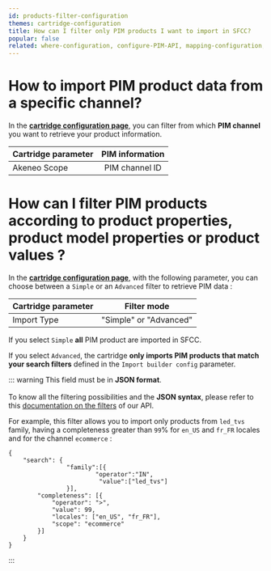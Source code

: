 ```yaml
---
id: products-filter-configuration
themes: cartridge-configuration
title: How can I filter only PIM products I want to import in SFCC?
popular: false
related: where-configuration, configure-PIM-API, mapping-configuration, import-images-configuration, categories-configuration
---
```


# How to import PIM product data from a specific channel?

In the [**cartridge configuration page**](where-configuration.html), you can filter from which **PIM channel** you want to retrieve your product information.

| Cartridge parameter   | PIM information  |
| :---------------------| :--------------: |
| Akeneo Scope          |  PIM channel ID  |

# How can I filter PIM products according to product properties, product model properties or product values ?

In the [**cartridge configuration page**](where-configuration.html), with the following parameter, you can choose between a `Simple` or an `Advanced` filter to retrieve PIM data :

| Cartridge parameter   | Filter mode      |
| :---------------------| :------------------: |
| Import Type           |  "Simple" or "Advanced"  |

If you select `Simple` **all** PIM product are imported in SFCC.

If you select `Advanced`, the cartridge **only imports PIM products that match your search filters** defined in the `Import builder config` parameter.

::: warning
This field must be in **JSON format**.<br>
<br>
To know all the filtering possibilities and the **JSON syntax**, please refer to this [documentation on the filters](https://api.akeneo.com/documentation/filter.html) of our API.

For example, this filter allows you to import only products from `led_tvs` family, having a completeness greater than `99`% for `en_US` and `fr_FR` locales and for the channel `ecommerce` :

```
{
	"search": {
                "family":[{
                        "operator":"IN",
                         "value":["led_tvs"]
                }],
		"completeness": [{
			"operator": ">",
			"value": 99,
			"locales": ["en_US", "fr_FR"],
			"scope": "ecommerce"
		}]
	}
}

```
:::
